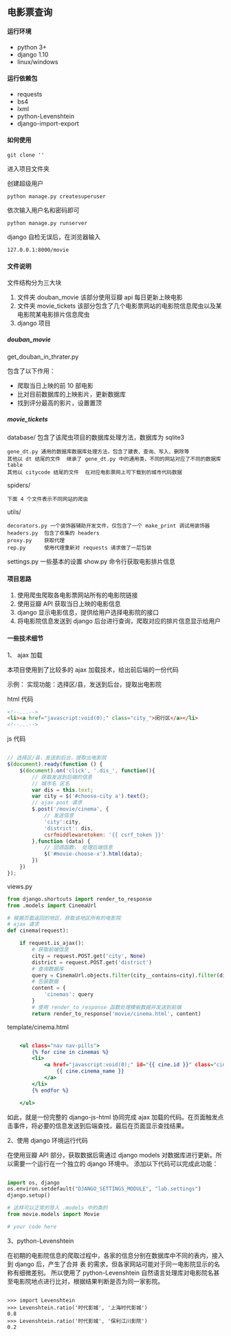 ## 电影票查询

#### 运行环境

- python 3+
- django 1.10
- linux/windows


#### 运行依赖包

- requests
- bs4
- lxml
- python-Levenshtein
- django-import-export


#### 如何使用

`git clone ''`

进入项目文件夹

创建超级用户

`python manage.py createsuperuser`

依次输入用户名和密码即可

`python manage.py runserver`

django 自检无误后，在浏览器输入

`127.0.0.1:8000/movie`

#### 文件说明

文件结构分为三大块

1. 文件夹 douban_movie 该部分使用豆瓣 api 每日更新上映电影
2. 文件夹 movie_tickets 该部分包含了几个电影票网站的电影院信息爬虫以及某电影院某电影排片信息爬虫
3. django 项目

##### douban_movie

get_douban_in_thrater.py 

包含了以下作用：

- 爬取当日上映的前 10 部电影
- 比对目前数据库的上映影片，更新数据库
- 找到评分最高的影片，设置置顶


##### movie_tickets

database/  包含了该爬虫项目的数据库处理方法，数据库为 sqlite3

    gene_dt.py 通用的数据库数据库处理方法，包含了建表、查询、写入、删除等
    其他以 dt 结尾的文件  继承了 gene_dt.py 中的通用类，不同的网站对应了不同的数据库 table
    其他以 citycode 结尾的文件  在对应电影票网上可下载到的城市代码数据
  
spiders/
  
    下面 4 个文件表示不同网站的爬虫
  
utils/
    
    decorators.py 一个装饰器辅助开发文件，仅包含了一个 make_print 调试用装饰器
    headers.py  包含了收集的 headers 
    proxy.py    获取代理
    rep.py      使用代理重新对 requests 请求做了一层包装
    
settings.py 一些基本的设置
show.py 命令行获取电影排片信息


#### 项目思路

1. 使用爬虫爬取各电影票网站所有的电影院链接
2. 使用豆瓣 API 获取当日上映的电影信息
3. django 显示电影信息，提供给用户选择电影院的接口
4. 将电影院信息发送到 django 后台进行查询，爬取对应的排片信息显示给用户


#### 一些技术细节

1、 ajax 加载

本项目使用到了比较多的 ajax 加载技术，给出前后端的一份代码

示例：
实现功能：选择区/县，发送到后台，提取出电影院

html 代码

```html
<!--...-->
<li><a href="javascript:void(0);" class="city_">闵行区</a></li>
<!--...-->
```

js 代码

```javascript

// 选择区/县，发送到后台，提取出电影院
$(document).ready(function () {
    $(document).on('click', '.dis_', function(){
        // 获取发送到后端的信息
        // 城市名 区名
        var dis = this.text;
        var city = $('#choose-city a').text();
        // ajax post 请求
        $.post('/movie/cinema', {
            // 发送信息
            'city':city,
            'district': dis,
            csrfmiddlewaretoken: '{{ csrf_token }}'
        },function (data) {
            // 回调函数， 处理后端信息
            $('#movie-choose-x').html(data);
        })
    })
});
```
views.py

```python
from django.shortcuts import render_to_response
from .models import CinemaUrl

# 根据页面返回的地区，获取该地区所有的电影院
# ajax 请求
def cinema(request):

    if request.is_ajax():
        # 获取前端信息
        city = request.POST.get('city', None)
        district = request.POST.get('district')
        # 查询数据库
        query = CinemaUrl.objects.filter(city__contains=city).filter(district__startswith=district)
        # 包装数据
        content = {
            'cinemas': query
        }
        # 使用 render_to_response 函数处理模板数据并发送到前端
        return render_to_response('movie/cinema.html', content)

```

template/cinema.html

```djangotemplate

    <ul class="nav nav-pills">
        {% for cine in cinemas %}
        <li>
            <a href="javascript:void(0);" id="{{ cine.id }}" class="cinema">
                {{ cine.cinema_name }}  
            </a>
        </li>
        {% endfor %}

    </ul>

```

如此，就是一份完整的 django-js-html 协同完成 ajax 加载的代码。在页面触发点击事件，将必要的信息发送到后端查找，最后在页面显示查找结果。


2、使用 django 环境运行代码

在使用豆瓣 API 部分，获取数据后需通过 django models 对数据库进行更新。所以需要一个运行在一个独立的 django 环境中。
添加以下代码可以完成此功能：

```python

import os, django
os.environ.setdefault("DJANGO_SETTINGS_MODULE", "lab.settings")
django.setup()

# 这样可以正常的导入 .models 中的类的
from movie.models import Movie

# your code here
```

3、python-Levenshtein



在初期的电影院信息的爬取过程中，各家的信息分别在数据库中不同的表内，接入到 django 后，产生了合并 表 的需求，但各家网站可能对于同一电影院显示的名称有细微差别。
所以使用了 python-Levenshtein 自然语言处理库对电影院名甚至电影院地点进行比对，根据结果判断是否为同一家影院。

```linux

>>> import Levenshtein
>>> Levenshtein.ratio('时代影城', '上海时代影城')
0.8
>>> Levenshtein.ratio('时代影城', '保利江川影院')
0.2

```
